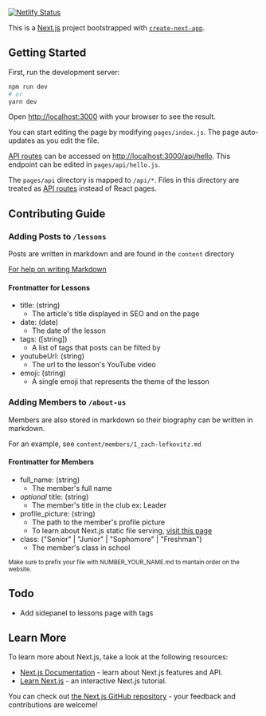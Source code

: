 [![Netlify Status](https://api.netlify.com/api/v1/badges/efac8f9f-6e6c-42d0-8a7a-f77452736e01/deploy-status)](https://app.netlify.com/sites/romantic-ritchie-553912/deploys)

This is a [Next.js](https://nextjs.org/) project bootstrapped with [`create-next-app`](https://github.com/vercel/next.js/tree/canary/packages/create-next-app).

## Getting Started

First, run the development server:

```bash
npm run dev
# or
yarn dev
```

Open [http://localhost:3000](http://localhost:3000) with your browser to see the result.

You can start editing the page by modifying `pages/index.js`. The page auto-updates as you edit the file.

[API routes](https://nextjs.org/docs/api-routes/introduction) can be accessed on [http://localhost:3000/api/hello](http://localhost:3000/api/hello). This endpoint can be edited in `pages/api/hello.js`.

The `pages/api` directory is mapped to `/api/*`. Files in this directory are treated as [API routes](https://nextjs.org/docs/api-routes/introduction) instead of React pages.

## Contributing Guide
### Adding Posts to `/lessons`
Posts are written in markdown and are found in the `content` directory

[For help on writing Markdown](https://www.markdownguide.org/basic-syntax)
#### Frontmatter for Lessons
* title: (string)
    * The article's title displayed in SEO and on the page
* date: (date)
    * The date of the lesson
* tags: ([string])
    * A list of tags that posts can be filted by
* youtubeUrl: (string)
    * The url to the lesson's YouTube video
* emoji: (string)
    * A single emoji that represents the theme of the lesson

### Adding Members to `/about-us`
Members are also stored in markdown so their biography can be written in markdown.

For an example, see `content/members/1_zach-lefkovitz.md`
#### Frontmatter for Members
* full_name: (string)
    * The member's full name
* *optional* title: (string)
    * The member's title in the club ex: Leader
* profile_picture: (string)
    * The path to the member's profile picture
    * To learn about Next.js static file serving, [visit this page](https://nextjs.org/docs/basic-features/static-file-serving)
* class: ("Senior" | "Junior" | "Sophomore" | "Freshman")
    * The member's class in school

<small>Make sure to prefix your file with NUMBER_YOUR_NAME.md to mantain order on the website.</small>


## Todo
* Add sidepanel to lessons page with tags
## Learn More

To learn more about Next.js, take a look at the following resources:

- [Next.js Documentation](https://nextjs.org/docs) - learn about Next.js features and API.
- [Learn Next.js](https://nextjs.org/learn) - an interactive Next.js tutorial.

You can check out [the Next.js GitHub repository](https://github.com/vercel/next.js/) - your feedback and contributions are welcome!